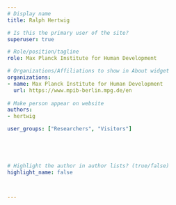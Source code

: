 ```yaml
---
# Display name
title: Ralph Hertwig

# Is this the primary user of the site?
superuser: true

# Role/position/tagline
role: Max Planck Institute for Human Development

# Organizations/Affiliations to show in About widget
organizations:
- name: Max Planck Institute for Human Development
  url: https://www.mpib-berlin.mpg.de/en
  
# Make person appear on website
authors:
- hertwig

user_groups: ["Researchers", "Visitors"]





# Highlight the author in author lists? (true/false)
highlight_name: false



---
```


